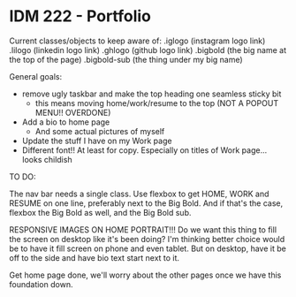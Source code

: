 # IDM 222 - Portfolio

Current classes/objects to keep aware of:
.iglogo (instagram logo link)
.lilogo (linkedin logo link)
.ghlogo (github logo link)
.bigbold (the big name at the top of the page)
.bigbold-sub (the thing under my big name)

General goals:
- remove ugly taskbar and make the top heading one seamless sticky bit
    - this means moving home/work/resume to the top (NOT A POPOUT MENU!! OVERDONE)
- Add a bio to home page
    - And some actual pictures of myself
- Update the stuff I have on my Work page
- Different font!! At least for copy. Especially on titles of Work page... looks childish

TO DO:

The nav bar needs a single class. Use flexbox to get HOME, WORK and RESUME on one line, preferably next to the Big Bold.
And if that's the case, flexbox the Big Bold as well, and the Big Bold sub.

RESPONSIVE IMAGES ON HOME PORTRAIT!!! Do we want this thing to fill the screen on desktop like it's been doing?
I'm thinking better choice would be to have it fill screen on phone and even tablet. But on desktop, 
have it be off to the side and have bio text start next to it.

Get home page done, we'll worry about the other pages once we have this foundation down.
